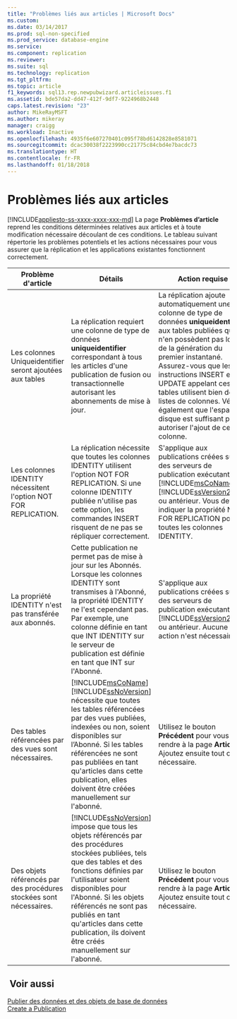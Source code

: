 ```yaml
---
title: "Problèmes liés aux articles | Microsoft Docs"
ms.custom: 
ms.date: 03/14/2017
ms.prod: sql-non-specified
ms.prod_service: database-engine
ms.service: 
ms.component: replication
ms.reviewer: 
ms.suite: sql
ms.technology: replication
ms.tgt_pltfrm: 
ms.topic: article
f1_keywords: sql13.rep.newpubwizard.articleissues.f1
ms.assetid: bde57da2-dd47-412f-9df7-9224968b2448
caps.latest.revision: "23"
author: MikeRayMSFT
ms.author: mikeray
manager: craigg
ms.workload: Inactive
ms.openlocfilehash: 4935f6e607270401c095f78bd6142828e8581071
ms.sourcegitcommit: dcac30038f2223990cc21775c84cbd4e7bacdc73
ms.translationtype: HT
ms.contentlocale: fr-FR
ms.lasthandoff: 01/18/2018
---
```

# <a name="article-issues"></a>Problèmes liés aux articles
[!INCLUDE[appliesto-ss-xxxx-xxxx-xxx-md](../../includes/appliesto-ss-xxxx-xxxx-xxx-md.md)] La page **Problèmes d’article** reprend les conditions déterminées relatives aux articles et à toute modification nécessaire découlant de ces conditions. Le tableau suivant répertorie les problèmes potentiels et les actions nécessaires pour vous assurer que la réplication et les applications existantes fonctionnent correctement.  
  
|Problème d'article|Détails|Action requise|  
|-------------------|-------------|---------------------|  
|Les colonnes Uniqueidentifier seront ajoutées aux tables|La réplication requiert une colonne de type de données **uniqueidentifier** correspondant à tous les articles d'une publication de fusion ou transactionnelle autorisant les abonnements de mise à jour.|La réplication ajoute automatiquement une colonne de type de données **uniqueidentifier** aux tables publiées qui n'en possèdent pas lors de la génération du premier instantané. Assurez-vous que les instructions INSERT et UPDATE appelant ces tables utilisent bien des listes de colonnes. Vérifiez également que l'espace disque est suffisant pour autoriser l'ajout de cette colonne.|  
|Les colonnes IDENTITY nécessitent l'option NOT FOR REPLICATION.|La réplication nécessite que toutes les colonnes IDENTITY utilisent l'option NOT FOR REPLICATION. Si une colonne IDENTITY publiée n'utilise pas cette option, les commandes INSERT risquent de ne pas se répliquer correctement.|S'applique aux publications créées sur des serveurs de publication exécutant [!INCLUDE[msCoName](../../includes/msconame-md.md)] [!INCLUDE[ssVersion2000](../../includes/ssversion2000-md.md)] ou antérieur. Vous devez indiquer la propriété NOT FOR REPLICATION pour toutes les colonnes IDENTITY.|  
|La propriété IDENTITY n'est pas transférée aux abonnés.|Cette publication ne permet pas de mise à jour sur les Abonnés. Lorsque les colonnes IDENTITY sont transmises à l'Abonné, la propriété IDENTITY ne l'est cependant pas. Par exemple, une colonne définie en tant que INT IDENTITY sur le serveur de publication est définie en tant que INT sur l'Abonné.|S'applique aux publications créées sur des serveurs de publication exécutant [!INCLUDE[ssVersion2000](../../includes/ssversion2000-md.md)] ou antérieur. Aucune action n'est nécessaire.|  
|Des tables référencées par des vues sont nécessaires.|[!INCLUDE[msCoName](../../includes/msconame-md.md)] [!INCLUDE[ssNoVersion](../../includes/ssnoversion-md.md)] nécessite que toutes les tables référencées par des vues publiées, indexées ou non, soient disponibles sur l’Abonné. Si les tables référencées ne sont pas publiées en tant qu'articles dans cette publication, elles doivent être créées manuellement sur l'abonné.|Utilisez le bouton **Précédent** pour vous rendre à la page **Articles** . Ajoutez ensuite tout objet nécessaire.|  
|Des objets référencés par des procédures stockées sont nécessaires.|[!INCLUDE[ssNoVersion](../../includes/ssnoversion-md.md)] impose que tous les objets référencés par des procédures stockées publiées, tels que des tables et des fonctions définies par l'utilisateur soient disponibles pour l'Abonné. Si les objets référencés ne sont pas publiés en tant qu'articles dans cette publication, ils doivent être créés manuellement sur l'abonné.|Utilisez le bouton **Précédent** pour vous rendre à la page **Articles** . Ajoutez ensuite tout objet nécessaire.|  
  
## <a name="see-also"></a> Voir aussi  
 [Publier des données et des objets de base de données](../../relational-databases/replication/publish/publish-data-and-database-objects.md)   
 [Create a Publication](../../relational-databases/replication/publish/create-a-publication.md)  
  
  
